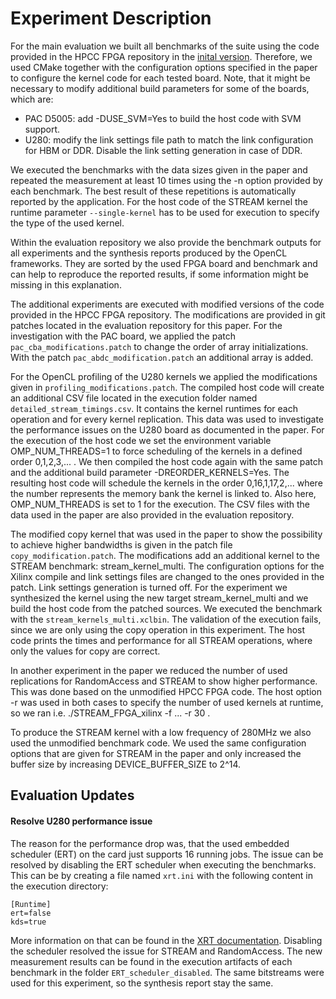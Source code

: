 # Experiment Description

For the main evaluation we built all benchmarks of the suite using the code provided in the HPCC FPGA repository in the [inital version](https://github.com/pc2/HPCC_FPGA/tree/1d8dead9d00a359e0116f0fd2c56206dcbf10d05).
Therefore, we used CMake together with the configuration options specified in the paper to configure the kernel code for each tested board.
Note, that it might be necessary to modify additional build parameters for some of the boards, which are:

- PAC D5005: add -DUSE_SVM=Yes to build the host code with SVM support.
- U280: modify the link settings file path to match the link configuration for HBM or DDR. Disable the link setting generation in case of DDR.

We executed the benchmarks with the data sizes given in the paper and repeated the measurement at least 10 times using the -n option provided by each benchmark.
The best result of these repetitions is automatically reported by the application.
For the host code of the STREAM kernel the runtime parameter `--single-kernel` has to be used for execution to specify the type of the used kernel.

Within the evaluation repository we also provide the benchmark outputs for all experiments and the synthesis reports produced by the OpenCL frameworks.
They are sorted by the used FPGA board and benchmark and can help to reproduce the reported results, if some information might be missing in this explanation.

The additional experiments are executed with modified versions of the code provided in the HPCC FPGA repository.
The modifications are provided in git patches located in the evaluation repository for this paper.
For the investigation with the PAC board, we applied the patch `pac_cba_modifications.patch` to change the order of array initializations.
With the patch `pac_abdc_modification.patch` an additional array is added.

For the OpenCL profiling of the U280 kernels we applied the modifications given in `profiling_modifications.patch`.
The compiled host code will create an additional CSV file located in the execution folder named `detailed_stream_timings.csv`.
It contains the kernel runtimes for each operation and for every kernel replication.
This data was used to investigate the performance issues on the U280 board as documented in the paper.
For the execution of the host code we set the environment variable OMP_NUM_THREADS=1 to force scheduling of the kernels in a defined order 0,1,2,3,... .
We then compiled the host code again with the same patch and the additional build parameter -DREORDER_KERNELS=Yes.
The resulting host code will schedule the kernels in the order 0,16,1,17,2,... where the number represents the memory bank the kernel is linked to.
Also here, OMP_NUM_THREADS is set to 1 for the execution.
The CSV files with the data used in the paper are also provided in the evaluation repository.

The modified copy kernel that was used in the paper to show the possibility to achieve higher bandwidths is given in the patch file `copy_modification.patch`.
The modifications add an additional kernel to the STREAM benchmark: stream_kernel_multi.
The configuration options for the Xilinx compile and link settings files are changed to the ones provided in the patch.
Link settings generation is turned off.
For the experiment we synthesized the kernel using the new target stream_kernel_multi and we build the host code from the patched sources.
We executed the benchmark with the `stream_kernels_multi.xclbin`.
The validation of the execution fails, since we are only using the copy operation in this experiment.
The host code prints the times and performance for all STREAM operations, where only the values for copy are correct.

In another experiment in the paper we reduced the number of used replications for RandomAccess and STREAM to show higher performance.
This was done based on the unmodified HPCC FPGA code.
The host option -r was used in both cases to specify the number of used kernels at runtime, so we ran i.e. ./STREAM_FPGA_xilinx -f ... -r 30 .

To produce the STREAM kernel with a low frequency of 280MHz we also used the unmodified benchmark code.
We used the same configuration options that are given for STREAM in the paper and only increased the buffer size by increasing DEVICE_BUFFER_SIZE to 2^14.

## Evaluation Updates

#### Resolve U280 performance issue

The reason for the performance drop was, that the used embedded scheduler (ERT) on the card just supports 16 running jobs.
The issue can be resolved by disabling the ERT scheduler when executing the benchmarks.
This can be by creating a file named `xrt.ini` with the following content in the execution directory:

    [Runtime]
    ert=false
    kds=true

More information on that can be found in the [XRT documentation](https://github.com/Xilinx/XRT/blob/master/src/runtime_src/doc/toc/debug-faq.rst#xrt-scheduling-options).
Disabling the scheduler resolved the issue for STREAM and RandomAccess.
The new measurement results can be found in the execution artifacts of each benchmark in the folder `ERT_scheduler_disabled`.
The same bitstreams were used for this experiment, so the synthesis report stay the same.
